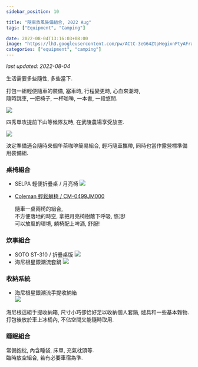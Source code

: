 ```yaml
---
sidebar_position: 10

title: "隨車放風裝備組合, 2022 Aug"
tags: ["Equipment", "Camping"]

date: 2022-08-04T13:16:03+08:00
image: "https://lh3.googleusercontent.com/pw/ACtC-3eG64ZtpHegixnPtyAFrxhYz5zUOC7bT5Jhh1caUMVE1qqEc3L_uGQYLCmxlBr-3gVRW0gUFHU9nh1PuRxR00cOahBUIJPxlupa0kkq1fNH5HAhNLa9aLSg-kjta9_QcgbPhfnpp_z_NRsj6PNOzIkeOg=w800-no?authuser=0"
categories: ["equipment", "camping"]
---
```


_last updated: 2022-08-04_

生活需要多些隨性, 多些當下.

打包一組輕便隨車的裝備, 塞車時, 行程變更時, 心血來潮時,  
隨時跳車, 一把椅子, 一杯咖啡, 一本書, 一段悠閒.

![](https://lh3.googleusercontent.com/pw/AL9nZEWyBPQodPFssNbf2e_9yFRuFnPAn0E2ax0HRN63hSCiQYyurYHCHm5I16O_etqdn0apAL2WnpyxwvZgX1dhYqVLgDKvpZ03N_i0ObO-wLUdJIQv9bg627wZ1PBSM90kd1J3KWMcTwJ6d03RcErU1Aoxug=h800-no?authuser=0)

<!-- more -->

四秀單攻提前下山等候隊友時, 在武陵農場享受放空.

![](https://lh3.googleusercontent.com/pw/AL9nZEX9bIaBEG5vwpUNgY88bU_Pg9qPXOFmxXPHci7urS-wmNDOxo2ezVmt8MXWGjgP0ogEbCiCm0rdjgOqM3Wj-vei-NNUp5XD0lTZ8seGIqI9qu77TFL2DyOsf10Zms5NWa8BSMTfvAPaTguPEE8AmucjKA=w800-no?authuser=0)

決定準備適合隨時來個午茶咖啡簡易組合,
輕巧隨車攜帶, 同時也當作露營標準備用裝備組.

### 桌椅組合 ###

-   SELPA 輕便折疊桌 / 月亮椅
    ![](https://lh3.googleusercontent.com/3fBlDtx6PIAfmgja-Rmb7eUqCv2pHaAT8ZaC8xoVjtrQuZpLhOMAOqX0fcRz0YuOR8r_ZAoUk9BsjKml2rgQwaYy7t15_AqtV9PugyzBp5ZZUtzFPAInqGzD74qJ7czT1DRDUDJRIj9IJzfVeA4hC0WBj30Qyvyg0jBZAugwHbpJNX_ZzKdz7UEK8EsD7-B3dddy38Dc_D98jGmx5PvkXkcmZHKjjcDK5GovZlJ5XpLsBRCXHU9Ts0eA4UArpNHbOZudUOfF4jbXhW6QbLGd3XUgjitWMeGjhlrtemNqFldgeLgjkD-l3OKf1mUBMd4Sc3_xRFIDqL6uGXRHBFpvdUyLQp2F1VQmHkemPtBl_fh4nVDxlxlHU7aXRsG25-TUkVlZplP3YOyEC8279ngSoLwJeYsSPFuBC04JP8-PaRYhW9kfinF3PIf4lyw0qNZ611KwTac6zv7qmha78LEaXD7xC1--IauEBnFz_qnlZj6mbCuMIAX6wzPFhTzPI6gqbsPqWtQ4ET-NYgEKSmOF09WCLerNSqcLXy-tpxJem5eW7ek-PfNVv1_n82Zl8Kb6cIa35z2OeNXwojOKSJNJFcrwC6zqmoKkMw13cHf85wIa5Oc5MRI-CpYn7SihVa5aYkFDw46XtwEG9G11aqeUqFlBpMz4OO0j4YjJ02PxOGzWNzTXjRIDFRNBfAAwnHvt4CPfzBHcI9DzSX4VzSZ1QBq5hOrV0A1-3P-Bhmhz-KVtv0vlg9uyxEuauDJh_9s=s800-no?authuser=0)
-   [Coleman 輕鬆躺椅 / CM-0499JM000](https://www.coleman.com.tw/products/coleman-%E8%BC%95%E9%AC%86%E8%BA%BA%E6%A4%85-cm-0499jm000)

    隨車一桌兩椅的組合,  
    不方便落地的時空, 拿把月亮椅樹蔭下呼吸, 悠活!  
    可以放風的環境, 躺椅配上啤酒, 舒服!

### 炊事組合 ###

-   SOTO ST-310 / 折疊桌版
    ![](https://lh3.googleusercontent.com/UYQ0HTCYhHMOdwEKwQG_cgEvzV67DPDbct3WAZlgVY4cSUBb147YT7AOqSSO6ASLl3N6fmLIr4wEST72lFaBXSQDhwQPiN8V0m-fRN66AUD3YQ3JB62IYZC5QasrqL1qRxEaiUrF6Ep5ohxibLltRW88IsHEBU9BT-WaXec68zxdDitqqhltZ0qk66eBI-fEEel4YQW0BiqTO6s3n4tgZo0jL5urSvjR2u3-_rdp7SY0juwafY7R8aIX39gXs28g6GTg_pND5Oqdxr9Oxl1ntKzDZiPNunjtDw_s4kbFbnVWJOaPjJJ6Ga-TMwNLQMmRA3l1kyTj4iiomGXjLf-AFMfde8FC0elL4h52NdWShPj-XBOBWkMg8-f-8Ub3YWKorBZlQr-S695NP7IG29C3uMM4AXmUS8DqIhEQTbROlO55KFxXt5XPWDbtlhW2QUP36-H10mvO5ZmxVEG2dAavBMTBkGmOVvhxGzk0IwnGD-SUyp7db9TLvzTDpyd24MeZbzRXSbLwfdhPhAKj84WSBD6UX7gtfhj6vNmE50I8F7Ztlh7xabohkE0Z8My05qCLi5o9B272H6oqQT_SYHKKm42JUDGfbE2jT1Bz8MBKY1SgBZ5NDoO3rywX5tt1_DE3IXpM8Izt_JCZ_T2plurdrsxSS7M4fpGkUGJW2DR8QBDnElRXuiKrEGz9YmTJqYQVe2vSPqBdX8fyTw1b-ntvkbBOPddZxBx1rxf9_euq9zKB-YDcZwCcIKXDDOBoTJE=s800-no?authuser=0)
-   海尼根星銀潮流套鍋
    ![](https://lh3.googleusercontent.com/dxV8BGAdsSlWTqMB7402kRKH1bRFLl6An3lP3ZH62eCl0iJW1xnw6Rah5Al-Jddn-Xe9cHmwS_78r0w2a_AV_3h0TgrVU7YnrZDIICDMhMZO95pntgyfYgxYonN5hHidDR1BY5CllnbR6Acqw12v5IIqRNBVpGZFVeor_34qUNO1Mq30Pd-sYERqoDOTBign0gaSBaF59Fa5RFKPWDVSFXE_TUYAiQtVsmrNsNwgGzGoGwktIP1qeArM-nMtJ3zZpoD_ehpM0L6QC4k8WBoBQlHTrmsF3qfPsuYpB3aao5MtpdYvTijBUa335yNzv3D9B-9kqMGL1cvs7HsLbcwoSN1l8-cHQdMSB8-3iFwboYKgdcjPRM0VD_KVKCyZC8uf_vdA5IRSMkZHj8AUd72DWKbWQax_Hm9o1m8Y-NKCsEDFyjZ-L5KVXAjIuY6PpgQig3euOkK5_U680NSLBOnTYwpgBJPazgEPEY56AWN6GDuMQqsdJFdrPlG0ocIu_fJTOQSp_T2qpXAfFQ8FBP0PGGD6e1T3X54zCF5FRDHlaZSoylDgtuKvJ8-lBCgmWKN5-Uf2RLRRPiu70LTjSjho7gaWKeq_uG7V2PSv9byNHWMhqjbFKj6Ztzs_qbUIZ9_F79ZuVKo4KIEAa3BI-Xkx-1M4vogIWGK04gYSm4Am25sFepeWQrriJY1rvFdLCZeqLz8yPeK-JQS5lzvui665Zo41f9pxlFzWNFlHzNiKfa0gjwOqogkfiOsCByd6Uy4=w800-no?authuser=0)

### 收納系統 ###

-   海尼根星銀潮流手提收納箱  
    ![](https://lh3.googleusercontent.com/FV2Uhhzma3FAD_f8Ubt0RoNR3UGAwOt4KVZyKtoqUuNen5vfJie9vVna5egC9tJ-n0bPD02Rmuu5LvIrNQnOJHKZH0KeIFB6CjJ0TXOj97fJRSCLencJod8Eg3DlDi6j8zgHYGU8A_CylRzSJcTU4TzflEhiN17wtqeMVos6jUG7-Zfw7NxpKXeFMD3JcTTR1s3Xpn74zXngVVyT3usgs3UDuw_TWZJabc5Vpp5XWCe1J50zCC6bysL3f-5J5dkQ2eYuBidVh-P0q8Petw2kNTAL6oeFigq_9XLacU4kFVLwEUcSGqSEsgfmbpKSRREcglGLg9JjR88MejqwIwtQmawBA2Ecdcge4csyMcNkLSUPCNNH6IpkCYK4pH1uPxtr0Ndj61qSV24R_xGuf3yG1HGf_vQ8x4eadA6JQSgBTXYy1F4-yOFqtkTb8jrPsmfWsc2Q2NDQp__gpRJjlizAFQKc5O2AY0ePLdUs8BWdj0RO0CSSyTRTQaqhG34Jmq8LgEAy0hVB4wTD8Lp3I4KjY68vNMgrIJWh2qh8m0zs3n3hrOqGoDYu6kjRYG2_ikQwXjA93Xd_BetwpMUN8tiFKjKv6ulNN6dDu5CPrFVAcECmPOB0zPfxGWVT-GzXHFHVkS4jjb6fbozGH-4jphrr094rXM_z7xCU41TCJf-4zC8Af1VN1az82z1CD7AUGFgSZK571kOhL--eD885Jtz_NwWUasBWDvwKmQCXnwpwTeTRzWdVqzR_f7MYTyutNy4=w800-no?authuser=0)

海尼根這組手提收納箱, 尺寸小巧卻恰好足以收納個人套鍋, 爐具和一些基本雜物.  
打包後放於車上冰桶內, 不佔空間又能隨時取用.

### 睡眠組合 ###

常備抱枕, 內含睡袋, 床單, 充氣枕頭等.  
臨時放空組合, 若有必要車宿為準.
